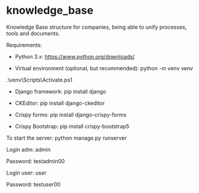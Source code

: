# knowledge_base
Knowledge Base structure for companies, being able to unify processes, tools and documents.

Requirements:

- Python 3.x: 
https://www.python.org/downloads/

- Virtual environment (optional, but recommended): 
python -m venv venv

.\venv\Scripts\Activate.ps1

- Django framework: 
pip install django

- CKEditor: 
pip install django-ckeditor

- Crispy forms: 
pip install django-crispy-forms

- Crispy Bootstrap: 
pip install crispy-bootstrap5


To start the server: 
python manage.py runserver

Login adm: admin

Password: testadmin00

Login user: user

Password: testuser00
